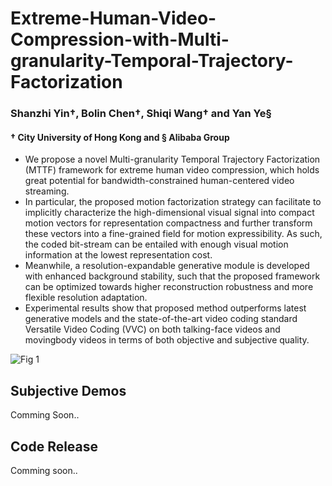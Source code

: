 # Extreme-Human-Video-Compression-with-Multi-granularity-Temporal-Trajectory-Factorization
### Shanzhi Yin&dagger;, Bolin Chen&dagger;, Shiqi Wang&dagger; and Yan Ye&sect;

#### &dagger; City University of Hong Kong and &sect; Alibaba Group

+ We propose a novel Multi-granularity Temporal Trajectory Factorization (MTTF) framework for extreme human video compression, which holds great potential for
bandwidth-constrained human-centered video streaming.
+ In particular, the proposed motion factorization strategy can facilitate to implicitly characterize the high-dimensional visual signal into compact motion vectors for representation compactness and further transform these vectors into a fine-grained field for motion expressibility. As such, the coded bit-stream can be entailed with enough visual motion information at the lowest representation cost. 
+ Meanwhile, a resolution-expandable generative module is developed with enhanced background stability, such that the proposed framework can be optimized towards higher reconstruction robustness and more flexible resolution adaptation.
+ Experimental results show that proposed method outperforms latest generative models and the state-of-the-art video coding standard Versatile Video Coding (VVC) on both talking-face videos and movingbody videos in terms of both objective and subjective quality.

![Fig 1](https://github.com/user-attachments/assets/7cf3b417-33d4-4631-8072-db166485a012)

## Subjective Demos
Comming Soon..

## Code Release
Comming soon..
